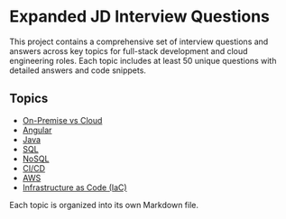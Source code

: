 # Expanded JD Interview Questions

This project contains a comprehensive set of interview questions and answers across key topics for full-stack development and cloud engineering roles. Each topic includes at least 50 unique questions with detailed answers and code snippets.

## Topics
- [On-Premise vs Cloud](OnPrem_Cloud_Questions.md)
- [Angular](Angular_Questions.md)
- [Java](Java_Questions.md)
- [SQL](SQL_Questions.md)
- [NoSQL](NoSQL_Questions.md)
- [CI/CD](CI_CD_Questions.md)
- [AWS](AWS_Questions.md)
- [Infrastructure as Code (IaC)](IaC_Questions.md)

Each topic is organized into its own Markdown file.
